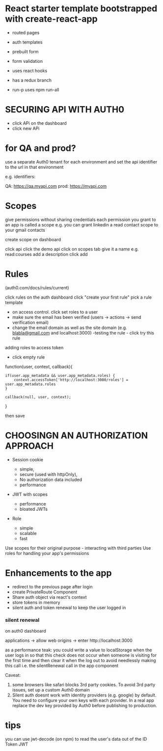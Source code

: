 # React starter template bootstrapped with create-react-app

- routed pages
- auth templates
- prebuilt form
- form validation
- uses react hooks
- has a redux branch

- run-p uses npm run-all

# SECURING API WITH AUTH0

- click APi on the dashboard
- click new APi

# for QA and prod?

use a separate Auth0 tenant for each environment and set the api identifier to the url in that environment

e.g. identifiers: 

QA: https://qa.myapi.com
prod: https://myapi.com


# Scopes

give permissions without sharing credentials
each permission you grant to an app is called  a scope  e.g. 
you can grant linkedin a read contact scope to your gmail contacts

create scope on dashboard

click api
click  the demo api
click on scopes tab
give it a name e.g. read:courses
add a description
click add

# Rules 

(auth0.com/docs/rules/current)

click rules on the auth dashboard
click "create your first rule"
pick a rule template
 - on access control. click set roles to a user 
 - make sure the email has been verified (users -> actions -> send verification email)
 - change the email domain as well as the site domain (e.g. blabla@gmail.com and localhost:3000)
 -testing the rule - click try this rule

 adding roles to access token

 - click empty rule

 function(user, context, callback){
    
    if(user.app_metadata && user.app_metadata.roles) {
        context.accessToken['http://localhost:3000/roles'] = user.app_metadata.roles
    }

    callback(null, user, context);
 }

then save

# CHOOSINGN AN AUTHORIZATION APPROACH

- Session cookie
  + simple, 
  + secure (used with httpOnly), 
  - No authorization data included
  - performance

- JWT with scopes
  + performance
  - bloated JWTs

- Role
  + simple
  + scalable
  + fast
  
Use scopes for their original purpose - interacting with third parties
Use roles for handling your app's permissions


# Enhancements to the app

- redirect to the previous page after login
- create PrivateRoute Component
- Share auth object via react's context
- store tokens in memory
- silent auth and token renewal to keep the user logged in

### silent renewal

on auth0 dashboard

applications -> allow web origins -> enter http://localhost:3000

as a performance teak: you could write a value to localStorage when the user logs in so that this check does not occur when
someone is visiting for the first time and then clear it when the log out to avoid needlessly making this call
i.e. the silentRenewal call in the app component

Caveat: 

1. some browsers like safari blocks 3rd party cookies. To avoid 3rd party issues, set up a custom Auth0 domain
2. Silent auth doesnt work with identity providers (e.g. google) by default. You need to configure your own keys with each provider. In a real app replace the dev key provided by Auth0 before publishing to production.


# tips

you can use jwt-decode (on npm) to read the user's data out of the ID Token JWT